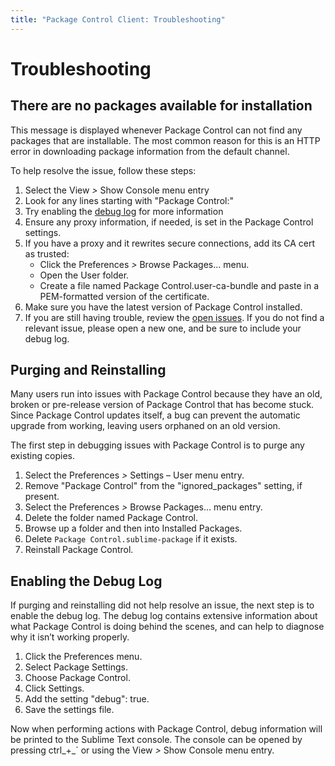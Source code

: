 ```yaml
---
title: "Package Control Client: Troubleshooting"
---
```


<!-- Originals: -->
<!-- https://packagecontrol.io/docs/troubleshooting -->
<!-- https://github.com/wbond/packagecontrol.io/blob/master/app/html/docs/troubleshooting.html -->

# Troubleshooting


## There are no packages available for installation

This message is displayed whenever Package Control can not find
any packages that are installable.
The most common reason for this is an HTTP error
in downloading package information from the default channel.

To help resolve the issue, follow these steps:

1. Select the View _\>_ Show Console menu entry
2. Look for any lines starting with "Package Control:"
3. Try enabling the [debug log][debug] for more information
4. Ensure any proxy information, if needed,
   is set in the Package Control settings.
5. If you have a proxy and it rewrites secure connections,
   add its CA cert as trusted:
    - Click the Preferences _\>_ Browse Packages… menu.
    - Open the User folder.
    - Create a file named Package Control.user-ca-bundle
      and paste in a PEM-formatted version of the certificate.
6. Make sure you have the latest version of Package Control installed.
7. If you are still having trouble,
   review the [open issues][issues].
   If you do not find a relevant issue, please open a new one,
   and be sure to include your debug log.

[debug]: #Enabling_the_Debug_Log
[issues]: https://github.com/wbond/package_control/issues?q=is%3Aopen


## Purging and Reinstalling

Many users run into issues with Package Control because they have an old,
broken or pre-release version of Package Control that has become stuck.
Since Package Control updates itself,
a bug can prevent the automatic upgrade from working,
leaving users orphaned on an old version.

The first step in debugging issues with Package Control
is to purge any existing copies.

1. Select the Preferences _\>_ Settings – User menu entry.
2. Remove "Package Control" from the "ignored\_packages" setting, if present.
3. Select the Preferences _\>_ Browse Packages… menu entry.
4. Delete the folder named Package Control.
5. Browse up a folder and then into Installed Packages.
6. Delete `Package Control.sublime-package` if it exists.
7. Reinstall Package Control.


## Enabling the Debug Log

If purging and reinstalling did not help resolve an issue,
the next step is to enable the debug log.
The debug log contains extensive information
about what Package Control is doing behind the scenes,
and can help to diagnose why it isn’t working properly.

1. Click the Preferences menu.
2. Select Package Settings.
3. Choose Package Control.
4. Click Settings.
5. Add the setting "debug": true.
6. Save the settings file.

Now when performing actions with Package Control,
debug information will be printed to the Sublime Text console.
The console can be opened by pressing
ctrl_+_\` or using the View _\>_ Show Console menu entry.
